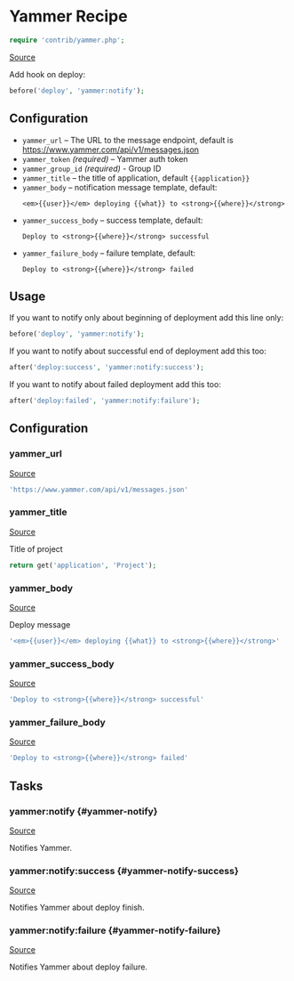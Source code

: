 <!-- DO NOT EDIT THIS FILE! -->
<!-- Instead edit contrib/yammer.php -->
<!-- Then run bin/docgen -->

# Yammer Recipe

```php
require 'contrib/yammer.php';
```

[Source](/contrib/yammer.php)



Add hook on deploy:
```php
before('deploy', 'yammer:notify');
```
## Configuration
- `yammer_url` – The URL to the message endpoint, default is https://www.yammer.com/api/v1/messages.json
- `yammer_token` *(required)* – Yammer auth token
- `yammer_group_id` *(required)* - Group ID
- `yammer_title` – the title of application, default `{{application}}`
- `yammer_body` – notification message template, default:
  ```
  <em>{{user}}</em> deploying {{what}} to <strong>{{where}}</strong>
  ```
- `yammer_success_body` – success template, default:
  ```
  Deploy to <strong>{{where}}</strong> successful
  ```
- `yammer_failure_body` – failure template, default:
  ```
  Deploy to <strong>{{where}}</strong> failed
  ```
## Usage
If you want to notify only about beginning of deployment add this line only:
```php
before('deploy', 'yammer:notify');
```
If you want to notify about successful end of deployment add this too:
```php
after('deploy:success', 'yammer:notify:success');
```
If you want to notify about failed deployment add this too:
```php
after('deploy:failed', 'yammer:notify:failure');
```


## Configuration
### yammer_url
[Source](https://github.com/deployphp/deployer/blob/master/contrib/yammer.php#L55)



```php title="Default value"
'https://www.yammer.com/api/v1/messages.json'
```


### yammer_title
[Source](https://github.com/deployphp/deployer/blob/master/contrib/yammer.php#L58)

Title of project

```php title="Default value"
return get('application', 'Project');
```


### yammer_body
[Source](https://github.com/deployphp/deployer/blob/master/contrib/yammer.php#L63)

Deploy message

```php title="Default value"
'<em>{{user}}</em> deploying {{what}} to <strong>{{where}}</strong>'
```


### yammer_success_body
[Source](https://github.com/deployphp/deployer/blob/master/contrib/yammer.php#L64)



```php title="Default value"
'Deploy to <strong>{{where}}</strong> successful'
```


### yammer_failure_body
[Source](https://github.com/deployphp/deployer/blob/master/contrib/yammer.php#L65)



```php title="Default value"
'Deploy to <strong>{{where}}</strong> failed'
```



## Tasks

### yammer:notify {#yammer-notify}
[Source](https://github.com/deployphp/deployer/blob/master/contrib/yammer.php#L68)

Notifies Yammer.




### yammer:notify:success {#yammer-notify-success}
[Source](https://github.com/deployphp/deployer/blob/master/contrib/yammer.php#L87)

Notifies Yammer about deploy finish.




### yammer:notify:failure {#yammer-notify-failure}
[Source](https://github.com/deployphp/deployer/blob/master/contrib/yammer.php#L106)

Notifies Yammer about deploy failure.




